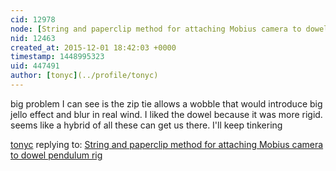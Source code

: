 ```yaml
---
cid: 12978
node: [String and paperclip method for attaching Mobius camera to dowel pendulum rig](../notes/tonyc/11-30-2015/string-and-paperclip-method-for-attaching-mobius-camera-to-dowel-pendulum-rig)
nid: 12463
created_at: 2015-12-01 18:42:03 +0000
timestamp: 1448995323
uid: 447491
author: [tonyc](../profile/tonyc)
---
```


big problem I can see is the zip tie allows a wobble that would introduce big jello effect and blur in real wind. I liked the dowel because it was more rigid. seems like a hybrid of all these can get us there. I'll keep tinkering


[tonyc](../profile/tonyc) replying to: [String and paperclip method for attaching Mobius camera to dowel pendulum rig](../notes/tonyc/11-30-2015/string-and-paperclip-method-for-attaching-mobius-camera-to-dowel-pendulum-rig)

